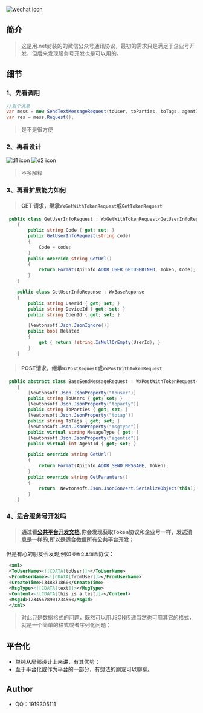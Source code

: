 ![wechat icon](https://mp.weixin.qq.com/wiki/static/assets/dc5de672083b2ec495408b00b96c9aab.png)

## 简介

>这是用.net封装的的微信公众号通讯协议，最初的需求只是满足于企业号开发，但后来发现服务号开发也是可以用的。

## 细节

### 1、先看调用
``` csharp
//发个消息
var mess = new SendTextMessageRequest(toUser, toParties, toTags, agentId, "hell boy", false); 
var res = mess.Request();
```
>是不是很方便

### 2、再看设计
![d1 icon](https://github.com/x-share/wechat/blob/master/Design/wx2.png)
![d2 icon](https://github.com/x-share/wechat/blob/master/Design/wx.png)

> 不多解释 

### 3、再看扩展能力如何
> #### GET 请求，继承`WxGetWithTokenRequest`或`GetTokenRequest`
``` csharp
 public class GetUserInfoRequest : WxGetWithTokenRequest<GetUserInfoReponse>
    {
        public string Code { get; set; }
        public GetUserInfoRequest(string code)
        {
            Code = code;
        }
        public override string GetUrl()
        {
            return Format(ApiInfo.ADDR_USER_GETUSERINFO, Token, Code);
        }
    }

    public class GetUserInfoReponse : WxBaseReponse
    {
        public string UserId { get; set; }
        public string DeviceId { get; set; }
        public string OpenId { get; set; }

        [Newtonsoft.Json.JsonIgnore()]
        public bool Related
        {
            get { return !string.IsNullOrEmpty(UserId); }
        }
    }
```
> #### POST请求，继承`WxPostRequest`或`WxPostWithTokenRequest`
``` csharp
 public abstract class BaseSendMessageRequest : WxPostWithTokenRequest<SendMessageCommonResponse>
    {
        [Newtonsoft.Json.JsonProperty("touser")]
        public string ToUsers { get; set; }
        [Newtonsoft.Json.JsonProperty("toparty")]
        public string ToParties { get; set; }
        [Newtonsoft.Json.JsonProperty("totag")]
        public string ToTags { get; set; }
        [Newtonsoft.Json.JsonProperty("msgtype")]
        public virtual string MesageType { get; }
        [Newtonsoft.Json.JsonProperty("agentid")]
        public virtual int AgentId { get; set; }

        public override string GetUrl()
        {
            return Format(ApiInfo.ADDR_SEND_MESSAGE, Token);
        }
        public override string GetParamters()
        {
            return  Newtonsoft.Json.JsonConvert.SerializeObject(this); 
        }
    }
```

### 4、适合服务号开发吗
> #### 通过看[公共平台开发文档](https://mp.weixin.qq.com/wiki/14/9f9c82c1af308e3b14ba9b973f99a8ba.html),你会发现获取Token协议和企业号一样，发送消息是一样的,所以是适合微信所有公共平台开发；

但是有心的朋友会发现,例如`接收文本消息`协议：
``` xml
 <xml>
 <ToUserName><![CDATA[toUser]]></ToUserName>
 <FromUserName><![CDATA[fromUser]]></FromUserName> 
 <CreateTime>1348831860</CreateTime>
 <MsgType><![CDATA[text]]></MsgType>
 <Content><![CDATA[this is a test]]></Content>
 <MsgId>1234567890123456</MsgId>
 </xml>
```
>对此只是数据格式的问题，既然可以用JSON传递当然也可用其它的格式，就是一个简单的格式或者序列化问题；

## 平台化
* 单纯从局部设计上来讲，有其优势；
* 至于平台化或作为平台的一部分，有想法的朋友可以聊聊。 

## Author
* QQ：1919305111

